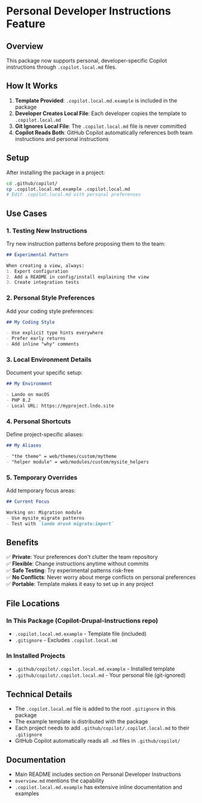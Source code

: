 # Personal Developer Instructions Feature

## Overview

This package now supports personal, developer-specific Copilot instructions through `.copilot.local.md` files.

## How It Works

1. **Template Provided**: `.copilot.local.md.example` is included in the package
2. **Developer Creates Local File**: Each developer copies the template to `.copilot.local.md`
3. **Git Ignores Local File**: The `.copilot.local.md` file is never committed
4. **Copilot Reads Both**: GitHub Copilot automatically references both team instructions and personal instructions

## Setup

After installing the package in a project:

```bash
cd .github/copilot/
cp .copilot.local.md.example .copilot.local.md
# Edit .copilot.local.md with personal preferences
```

## Use Cases

### 1. Testing New Instructions
Try new instruction patterns before proposing them to the team:

```markdown
## Experimental Pattern

When creating a view, always:
1. Export configuration
2. Add a README in config/install explaining the view
3. Create integration tests
```

### 2. Personal Style Preferences
Add your coding style preferences:

```markdown
## My Coding Style

- Use explicit type hints everywhere
- Prefer early returns
- Add inline "why" comments
```

### 3. Local Environment Details
Document your specific setup:

```markdown
## My Environment

- Lando on macOS
- PHP 8.2
- Local URL: https://myproject.lndo.site
```

### 4. Personal Shortcuts
Define project-specific aliases:

```markdown
## My Aliases

- "the theme" = web/themes/custom/mytheme
- "helper module" = web/modules/custom/mysite_helpers
```

### 5. Temporary Overrides
Add temporary focus areas:

```markdown
## Current Focus

Working on: Migration module
- Use mysite_migrate patterns
- Test with `lando drush migrate:import`
```

## Benefits

✅ **Private**: Your preferences don't clutter the team repository  
✅ **Flexible**: Change instructions anytime without commits  
✅ **Safe Testing**: Try experimental patterns risk-free  
✅ **No Conflicts**: Never worry about merge conflicts on personal preferences  
✅ **Portable**: Template makes it easy to set up in any project  

## File Locations

### In This Package (Copilot-Drupal-Instructions repo)
- `.copilot.local.md.example` - Template file (included)
- `.gitignore` - Excludes `.copilot.local.md`

### In Installed Projects
- `.github/copilot/.copilot.local.md.example` - Installed template
- `.github/copilot/.copilot.local.md` - Your personal file (git-ignored)

## Technical Details

- The `.copilot.local.md` file is added to the root `.gitignore` in this package
- The example template is distributed with the package
- Each project needs to add `.github/copilot/.copilot.local.md` to their `.gitignore`
- GitHub Copilot automatically reads all `.md` files in `.github/copilot/`

## Documentation

- Main README includes section on Personal Developer Instructions
- `overview.md` mentions the capability
- `.copilot.local.md.example` has extensive inline documentation and examples
